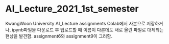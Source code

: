 # AI_Lecture_2021_1st_semester
KwangWoon University AI_Lecture assignments
Colab에서 사본으로 저장하거나, ipynb파일을 다운로드 후 업로드할 때 이름이 다른데도 새로 올린 파일로 대체되는 현상을 발견함.
assignment6와 assignment9이 그러함.
